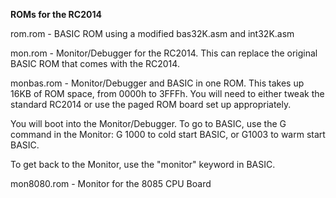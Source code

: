 <b>ROMs for the RC2014</b>
<p>
rom.rom - BASIC ROM using a modified bas32K.asm and int32K.asm
<p>
mon.rom - Monitor/Debugger for the RC2014. This can replace the original BASIC ROM that comes with the RC2014. 
<p>
monbas.rom - Monitor/Debugger and BASIC in one ROM. This takes up 16KB of ROM space, from 0000h to 3FFFh. You will need to either tweak the standard RC2014 or use the paged ROM board set up appropriately.
<p>
You will boot into the Monitor/Debugger. To go to BASIC, use the G command in the Monitor: G 1000 to cold start BASIC, or G1003 to warm start BASIC.
<p>
To get back to the Monitor, use the "monitor" keyword in BASIC.
<p>
mon8080.rom - Monitor for the 8085 CPU Board
<p>
